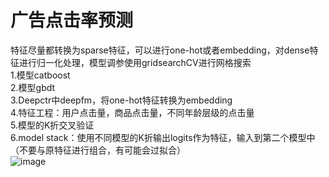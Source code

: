 # 广告点击率预测  
特征尽量都转换为sparse特征，可以进行one-hot或者embedding，对dense特征进行归一化处理，模型调参使用gridsearchCV进行网格搜索  
1.模型catboost  
2.模型gbdt   
3.Deepctr中deepfm，将one-hot特征转换为embedding  
4.特征工程：用户点击量，商品点击量，不同年龄层级的点击量  
5.模型的K折交叉验证  
6.model stack：使用不同模型的K折输出logits作为特征，输入到第二个模型中（不要与原特征进行组合，有可能会过拟合）  
![image](https://user-images.githubusercontent.com/38974623/131817861-6925f97b-17c7-4bef-a266-87aae91b641e.png)
